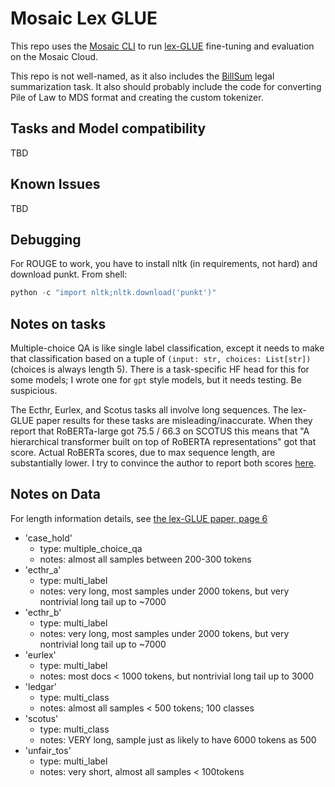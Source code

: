 # Mosaic Lex GLUE

This repo uses the [Mosaic CLI](https://internal.mcli.docs.mosaicml.com/index.html) to run [lex-GLUE](https://huggingface.co/datasets/lex_glue) fine-tuning and evaluation on the Mosaic Cloud.

This repo is not well-named, as it also includes the [BillSum](https://huggingface.co/datasets/billsum) legal summarization task. It also should probably include the code for converting Pile of Law to MDS format and creating the custom tokenizer.

## Tasks and Model compatibility

TBD

## Known Issues

TBD

## Debugging

For ROUGE to work, you have to install nltk (in requirements, not hard) and download punkt. From shell:

```python
python -c "import nltk;nltk.download('punkt')"
```

## Notes on tasks

Multiple-choice QA is like single label classification, except it needs to make that classification based on a tuple of `(input: str, choices: List[str])` (choices is always length 5). There is a task-specific HF head for this for some models; I wrote one for `gpt` style models, but it needs testing. Be suspicious.

The Ecthr, Eurlex, and Scotus tasks all involve long sequences. The lex-GLUE paper results for these tasks are misleading/inaccurate. When they report that RoBERTa-large got 75.5 / 66.3 on SCOTUS this means that "A hierarchical transformer built on top of RoBERTA representations" got that score. Actual RoBERTa scores, due to max sequence length, are substantially lower. I try to convince the author to report both scores [here](https://github.com/coastalcph/lex-glue/discussions/36).

## Notes on Data

For length information details, see [the lex-GLUE paper, page 6](https://arxiv.org/pdf/2110.00976.pdf#page=6)

* 'case_hold'
  * type: multiple_choice_qa
  * notes: almost all samples between 200-300 tokens
* 'ecthr_a'
  * type: multi_label
  * notes: very long, most samples under 2000 tokens, but very nontrivial long tail up to ~7000
* 'ecthr_b'
  * type: multi_label
  * notes: very long, most samples under 2000 tokens, but very nontrivial long tail up to ~7000
* 'eurlex'
  * type: multi_label
  * notes: most docs < 1000 tokens, but nontrivial long tail up to 3000
* 'ledgar'
  * type: multi_class
  * notes: almost all samples < 500 tokens; 100 classes
* 'scotus'
  * type: multi_class
  * notes: VERY long, sample just as likely to have 6000 tokens as 500
* 'unfair_tos'
  * type: multi_label
  * notes: very short, almost all samples < 100tokens
